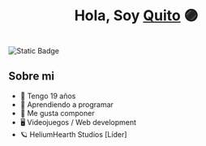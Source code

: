 <div align="center">
  <h1>Hola, Soy <a href="">Quito</a> 🟣</h1>
</div>
<img src="">

![Static Badge](https://img.shields.io/badge/Wikia-Helium_Hearth-%23390f69?style=flat&logo=https%3A%2F%2Fseekvectors.com%2Ffiles%2Fdownload%2FFandom-Logo-07.png&logoColor=%23390f69&logoSize=auto&link=https%3A%2F%2Fhelium-hearth.fandom.com%2Fwiki%2FHelium_Hearth_Wiki)



## Sobre mi

- 🧭 Tengo 19 años
- 🔮 Aprendiendo a programar
- 🎵 Me gusta componer
- 🖥 Videojuegos / Web development
- 🪐 HeliumHearth Studios [Líder]
  

